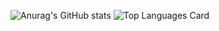 ![Anurag's GitHub stats](https://github-readme-stats.vercel.app/api?username=slablove&theme=dark&show_icons=true)
![Top Languages Card](https://github-readme-stats.vercel.app/api/top-langs/?username=slablove)
